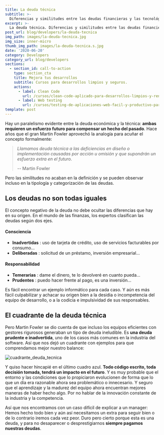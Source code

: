 ```yaml
---
title: La deuda técnica
subtitle: >-
  Diferencias y similitudes entre las deudas financieras y las tecnológicas.
excerpt: >-
  La deuda técnica. Diferencias y similitudes entre las deudas financieras y las tecnológicas.
post_url: blog/developers/la-deuda-tecnica
img_path: images/la-deuda-tecnica.jpg
img_size: inner-micro
thumb_img_path: images/la-deuda-tecnica.s.jpg
date: '2020-06-20'
category: Developers
category_url: blog/developers
sections:
  - section_id: call-to-action
    type: section_cta
    title: Mejora tus desarrollos
    subtitle: Cursos para desarrollos limpios y seguros.
    actions:
      - label: Clean Code
        url: /cursos/clean-code-aplicado-para-desarrollos-limpios-y-rentables/
      - label: Web testing
        url: /cursos/testing-de-aplicaciones-web-facil-y-productivo-para-todos/
template: post
---
```


Hay un paralelismo evidente entre la deuda económica y la técnica: **ambas requieren un esfuerzo futuro para compensar un hecho del pasado**. Hace años que el gran Martin Fowler aprovechó la analogía para acuñar el concepto formalmente:

> _Llamamos deuda técnica a las deficiencias en diseño o implementación causadas por acción u omisión y que supondrán un esfuerzo extra en el futuro._
>
> -- Martin Fowler

Pero las similitudes no acaban en la definición y se pueden observar incluso en la tipología y categorización de las deudas.

## Los deudas no son todas iguales

El concepto negativo de la deuda no debe ocultar las diferencias que hay en su origen. En el mundo de las finanzas, los expertos clasifican las deudas según dos ejes.

#### Consciencia

- **Inadvertidas** : uso de tarjeta de crédito, uso de servicios facturables por consumo...
- **Deliberadas** : solicitud de un préstamo, inversión empresarial...

#### Responsabilidad

- **Temerarias** : dame el dinero, te lo devolveré en cuanto pueda...
- **Prudentes** : puedo hacer frente al pago, es una inversión...

Es fácil encontrar un ejemplo informático para cada caso. Y aún es más fácil culpabilizar y achacar su origen bien a la desidia o incompetencia del equipo de desarrollo, o a la codicia e impulsividad de sus responsables.

## El cuadrante de la deuda técnica

Pero Martin Fowler se dio cuenta de que incluso los equipos eficientes con gestores rigurosos generaban un tipo de deuda ineludible. Es **una deuda prudente e inadvertida**, uno de los casos más comunes en la industria del software. Así que nos dejó un cuadrante con ejemplos para que comprendamos mejor nuestro balance:

![cuadrante_deuda_tecnica](/images/cuadrante_deuda_tecnica.png)

Y quiso hacer hincapié en el último cuadro azul. **Todo código escrito, toda decisión tomada, tendrá un impacto en el futuro**. Y es muy probable que el entorno y las condiciones que lo propiciaron evolucionen de forma que lo que un día era razonable ahora sea problemático o innecesario. Y seguro que el aprendizaje y la madurez del equipo ahora encuentran mejores maneras de haber hecho algo. Por no hablar de la innovación constante de la industria y la competencia.

Así que nos encontramos con un caso difícil de explicar a un manager: Hemos hecho todo bien y aún así necesitamos un extra para seguir bien o de lo contrario iremos cada vez peor. Duro pero cierto porque esta es una deuda, y para no desaparecer o desprestigiarnos **siempre pagamos nuestras deudas**.
